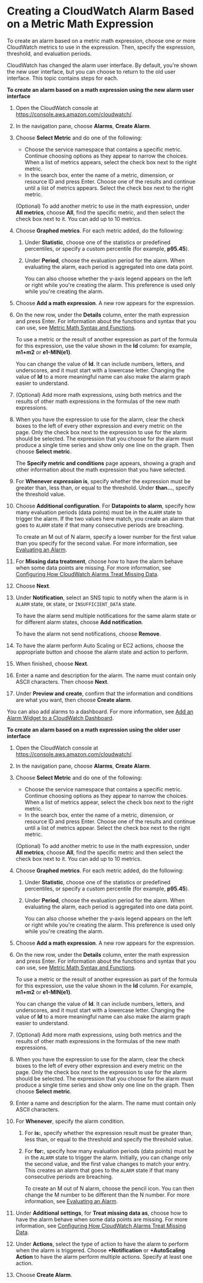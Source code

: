 # Creating a CloudWatch Alarm Based on a Metric Math Expression<a name="Create-alarm-on-metric-math-expression"></a>

To create an alarm based on a metric math expression, choose one or more CloudWatch metrics to use in the expression\. Then, specify the expression, threshold, and evaluation periods\.

CloudWatch has changed the alarm user interface\. By default, you're shown the new user interface, but you can choose to return to the old user interface\. This topic contains steps for each\.

**To create an alarm based on a math expression using the new alarm user interface**

1. Open the CloudWatch console at [https://console\.aws\.amazon\.com/cloudwatch/](https://console.aws.amazon.com/cloudwatch/)\.

1. In the navigation pane, choose **Alarms**, **Create Alarm**\.

1. Choose **Select Metric** and do one of the following:
   + Choose the service namespace that contains a specific metric\. Continue choosing options as they appear to narrow the choices\. When a list of metrics appears, select the check box next to the right metric\.
   + In the search box, enter the name of a metric, dimension, or resource ID and press Enter\. Choose one of the results and continue until a list of metrics appears\. Select the check box next to the right metric\. 

   \(Optional\) To add another metric to use in the math expression, under **All metrics**, choose **All**, find the specific metric, and then select the check box next to it\. You can add up to 10 metrics\.

1. Choose **Graphed metrics**\. For each metric added, do the following:

   1. Under **Statistic**, choose one of the statistics or predefined percentiles, or specify a custom percentile \(for example, **p95\.45**\)\.

   1. Under **Period**, choose the evaluation period for the alarm\. When evaluating the alarm, each period is aggregated into one data point\.

      You can also choose whether the y\-axis legend appears on the left or right while you're creating the alarm\. This preference is used only while you're creating the alarm\.

1. Choose **Add a math expression**\. A new row appears for the expression\.

1. On the new row, under the **Details** column, enter the math expression and press Enter\. For information about the functions and syntax that you can use, see [Metric Math Syntax and Functions](using-metric-math.md#metric-math-syntax)\.

   To use a metric or the result of another expression as part of the formula for this expression, use the value shown in the **Id** column: for example, **m1\+m2** or **e1\-MIN\(e1\)**\.

   You can change the value of **Id**\. It can include numbers, letters, and underscores, and it must start with a lowercase letter\. Changing the value of **Id** to a more meaningful name can also make the alarm graph easier to understand\. 

1. \(Optional\) Add more math expressions, using both metrics and the results of other math expressions in the formulas of the new math expressions\.

1. When you have the expression to use for the alarm, clear the check boxes to the left of every other expression and every metric on the page\. Only the check box next to the expression to use for the alarm should be selected\. The expression that you choose for the alarm must produce a single time series and show only one line on the graph\. Then choose **Select metric**\.

   The **Specify metric and conditions** page appears, showing a graph and other information about the math expression that you have selected\.

1. For **Whenever *expression* is**, specify whether the expression must be greater than, less than, or equal to the threshold\. Under **than\.\.\.**, specify the threshold value\.

1. Choose **Additional configuration**\. For **Datapoints to alarm**, specify how many evaluation periods \(data points\) must be in the `ALARM` state to trigger the alarm\. If the two values here match, you create an alarm that goes to `ALARM` state if that many consecutive periods are breaching\.

   To create an M out of N alarm, specify a lower number for the first value than you specify for the second value\. For more information, see [Evaluating an Alarm](AlarmThatSendsEmail.md#alarm-evaluation)\.

1. For **Missing data treatment**, choose how to have the alarm behave when some data points are missing\. For more information, see [Configuring How CloudWatch Alarms Treat Missing Data](AlarmThatSendsEmail.md#alarms-and-missing-data)\.

1. Choose **Next**\.

1. Under **Notification**, select an SNS topic to notify when the alarm is in `ALARM` state, `OK` state, or `INSUFFICIENT_DATA` state\.

   To have the alarm send multiple notifications for the same alarm state or for different alarm states, choose **Add notification**\.

   To have the alarm not send notifications, choose **Remove**\.

1. To have the alarm perform Auto Scaling or EC2 actions, choose the appropriate button and choose the alarm state and action to perform\.

1. When finished, choose **Next**\.

1. Enter a name and description for the alarm\. The name must contain only ASCII characters\. Then choose **Next**\.

1. Under **Preview and create**, confirm that the information and conditions are what you want, then choose **Create alarm**\.

You can also add alarms to a dashboard\. For more information, see [Add an Alarm Widget to a CloudWatch Dashboard](add_remove_alarm_dashboard.md)\. 

**To create an alarm based on a math expression using the older user interface**

1. Open the CloudWatch console at [https://console\.aws\.amazon\.com/cloudwatch/](https://console.aws.amazon.com/cloudwatch/)\.

1. In the navigation pane, choose **Alarms**, **Create Alarm**\.

1. Choose **Select Metric** and do one of the following:
   + Choose the service namespace that contains a specific metric\. Continue choosing options as they appear to narrow the choices\. When a list of metrics appear, select the check box next to the right metric\.
   + In the search box, enter the name of a metric, dimension, or resource ID and press Enter\. Choose one of the results and continue until a list of metrics appear\. Select the check box next to the right metric\. 

   \(Optional\) To add another metric to use in the math expression, under **All metrics**, choose **All**, find the specific metric and then select the check box next to it\. You can add up to 10 metrics\.

1. Choose **Graphed metrics**\. For each metric added, do the following:

   1. Under **Statistic**, choose one of the statistics or predefined percentiles, or specify a custom percentile \(for example, **p95\.45**\)\.

   1. Under **Period**, choose the evaluation period for the alarm\. When evaluating the alarm, each period is aggregated into one data point\.

      You can also choose whether the y\-axis legend appears on the left or right while you're creating the alarm\. This preference is used only while you're creating the alarm\.

1. Choose **Add a math expression**\. A new row appears for the expression\.

1. On the new row, under the **Details** column, enter the math expression and press Enter\. For information about the functions and syntax that you can use, see [Metric Math Syntax and Functions](using-metric-math.md#metric-math-syntax)\.

   To use a metric or the result of another expression as part of the formula for this expression, use the value shown in the **Id** column\. For example, **m1\+m2** or **e1\-MIN\(e1\)**\.

   You can change the value of **Id**\. It can include numbers, letters, and underscores, and it must start with a lowercase letter\. Changing the value of **Id** to a more meaningful name can also make the alarm graph easier to understand\. 

1. \(Optional\) Add more math expressions, using both metrics and the results of other math expressions in the formulas of the new math expressions\.

1. When you have the expression to use for the alarm, clear the check boxes to the left of every other expression and every metric on the page\. Only the check box next to the expression to use for the alarm should be selected\. The expression that you choose for the alarm must produce a single time series and show only one line on the graph\. Then choose **Select metric**\.

1. Enter a name and description for the alarm\. The name must contain only ASCII characters\. 

1. For **Whenever**, specify the alarm condition\.

   1. For **is:**, specify whether the expression result must be greater than, less than, or equal to the threshold and specify the threshold value\.

   1. For **for:**, specify how many evaluation periods \(data points\) must be in the `ALARM` state to trigger the alarm\. Initially, you can change only the second value, and the first value changes to match your entry\. This creates an alarm that goes to the `ALARM` state if that many consecutive periods are breaching\.

      To create an M out of N alarm, choose the pencil icon\. You can then change the M number to be different than the N number\. For more information, see [Evaluating an Alarm](AlarmThatSendsEmail.md#alarm-evaluation)\.

1. Under **Additional settings**, for **Treat missing data as**, choose how to have the alarm behave when some data points are missing\. For more information, see [Configuring How CloudWatch Alarms Treat Missing Data](AlarmThatSendsEmail.md#alarms-and-missing-data)\.

1. Under **Actions**, select the type of action to have the alarm to perform when the alarm is triggered\. Choose **\+Notification** or **\+AutoScaling Action** to have the alarm perform multiple actions\. Specify at least one action\.

1. Choose **Create Alarm**\.